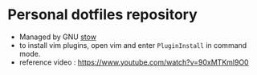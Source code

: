 # Personal dotfiles repository
- Managed by GNU [stow](https://www.gnu.org/software/stow/)
- to install vim plugins, open vim and enter `PluginInstall` in command mode.
- reference video : https://www.youtube.com/watch?v=90xMTKml9O0

